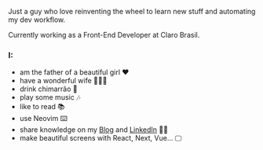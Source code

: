 Just a guy who love reinventing the wheel to learn new stuff and automating my dev workflow. 

Currently working as a Front-End Developer at Claro Brasil.

### I:
  - am the father of a beautiful girl ❤️
  - have a wonderful wife 👰🏻‍♀️
  - drink chimarrão 🧉
  - play some music 🎶
  - like to read 📚
  - use Neovim ⌨️
  - share knowledge on my [Blog](https://www.itallo.tech/blog) and [LinkedIn](https://www.linkedin.com/in/itallosavieira/)  ✍🏻
  - make beautiful screens with React, Next, Vue... 🖵
